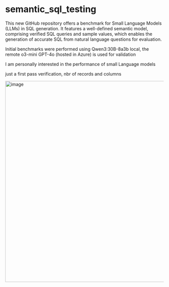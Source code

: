 # semantic_sql_testing

This new GitHub repository offers a benchmark for Small Language Models (LLMs) in SQL generation. It features a well-defined semantic model, comprising verified SQL queries and sample values, which enables the generation of accurate SQL from natural language questions for evaluation.

Initial benchmarks were performed using Qwen3:30B-8a3b local, the remote o3-mini GPT-4o (hosted in Azure) is used for validation

I am personally interested in the performance of small Language models 

just a first pass verification, nbr of records and columns

<img width="639" alt="image" src="https://github.com/user-attachments/assets/8107da93-d680-4a87-b42c-adb319bcfcf1" />


